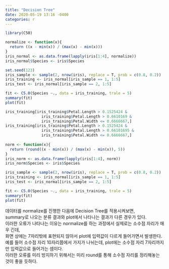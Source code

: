 ```yaml
---
title: "Decision Tree"
date: 2020-05-19 13:16 -0400
categories: r
---
```


```r
library(C50)

normalize <- function(x){
  return ((x - min(x)) / (max(x) - min(x)))
}
iris_normal <- as.data.frame(lapply(iris[1:4], normalize))
iris_normal$Species <- iris$Species

set.seed(123)
iris_sample <- sample(2, nrow(iris), replace = T, prob = c(0.8, 0.2))
iris_training <- iris_normal[iris_sample == 1, 1:5]
iris_test <- iris_normal[iris_sample == 2, 1:5]

fit <- C5.0(Species ~., data = iris_training, trale = 5)
summary(fit)
plot(fit) 

iris_training[iris_training$Petal.Length > 0.1525424 &
                iris_training$Petal.Length > 0.6610169 &
                iris_training$Petal.Width <= 0.6666667,]
iris_training[iris_training$Petal.Length > 0.1525424 &
                iris_training$Petal.Length > 0.66101695 &
                iris_training$Petal.Width <= 0.6666667,]
                
norm <- function(x){
  return (round((x - min(x)) / (max(x) - min(x)), 5))
}
iris_norm <- as.data.frame(lapply(iris[1:4], norm))
iris_norm$Species <- iris$Species

iris_sample <- sample(2, nrow(iris), replace = T, prob = c(0.8, 0.2))
iris_training <- iris_normal[iris_sample == 1, 1:5]
iris_test <- iris_normal[iris_sample == 2, 1:5]

fit <- C5.0(Species ~., data = iris_training, trale = 5)
summary(fit)
plot(fit) 
```

데이터를 normalize를 진행한 다음에 Decision Tree를 적용시켜보면, \
summary로 나오는 분류 결과와 plot에서 나타나는 결과가 다른 경우가 있다. \
이러한 오류가 나타나는 이유는 normalize를 하는 과정에서 실제로는 소수점 자리가 매우 긴데, \
화면 상에는 7자리밖에 표현되지 않아서 plot에 입력값이 다르게 들어가면서 발생한다. \
예를 들어 소수점 자리 10자리쯤에서 가지가 나뉘는데, plot에는 소수점 자리 7자리까지만 입력값으로 들어가는 셈이다. \
이러한 오류를 미리 방지하기 위해서는 미리 round를 통해 소수점 자리를 정리해놓는 것이 좋을 듯하다.
